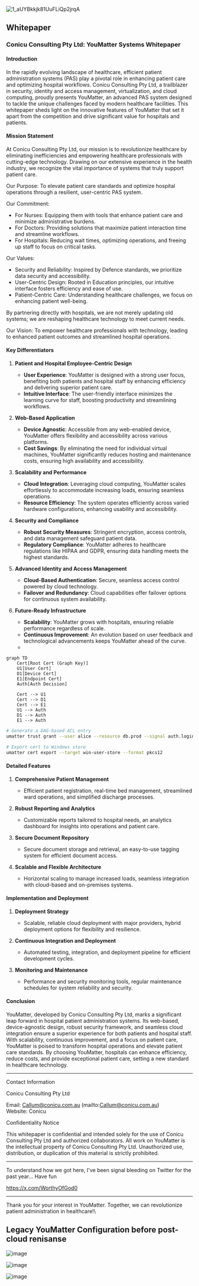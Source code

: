 
![1_aUYBkkjk81UuFLiQp2jrqA](https://github.com/user-attachments/assets/79bf2f26-7de3-44c7-ae9a-3de439f7a96b)

## Whitepaper

### Conicu Consulting Pty Ltd: YouMatter Systems Whitepaper 

#### Introduction

In the rapidly evolving landscape of healthcare, efficient patient administration systems (PAS) play a pivotal role in enhancing patient care and optimizing hospital workflows. Conicu Consulting Pty Ltd, a trailblazer in security, identity and access management, virtualization, and cloud computing, proudly presents YouMatter, an advanced PAS system designed to tackle the unique challenges faced by modern healthcare facilities. This whitepaper sheds light on the innovative features of YouMatter that set it apart from the competition and drive significant value for hospitals and patients.

#### Mission Statement

At Conicu Consulting Pty Ltd, our mission is to revolutionize healthcare by eliminating inefficiencies and empowering healthcare professionals with cutting-edge technology. Drawing on our extensive experience in the health industry, we recognize the vital importance of systems that truly support patient care.

Our Purpose: To elevate patient care standards and optimize hospital operations through a resilient, user-centric PAS system.

Our Commitment:

- For Nurses: Equipping them with tools that enhance patient care and minimize administrative burdens.
- For Doctors: Providing solutions that maximize patient interaction time and streamline workflows.
- For Hospitals: Reducing wait times, optimizing operations, and freeing up staff to focus on critical tasks.

Our Values:

- Security and Reliability: Inspired by Defence standards, we prioritize data security and accessibility.
- User-Centric Design: Rooted in Education principles, our intuitive interface fosters efficiency and ease of use.
- Patient-Centric Care: Understanding healthcare challenges, we focus on enhancing patient well-being.

By partnering directly with hospitals, we are not merely updating old systems; we are reshaping healthcare technology to meet current needs.

Our Vision: To empower healthcare professionals with technology, leading to enhanced patient outcomes and streamlined hospital operations.

#### Key Differentiators

1. **Patient and Hospital Employee-Centric Design**
   - **User Experience**: YouMatter is designed with a strong user focus, benefiting both patients and hospital staff by enhancing efficiency and delivering superior patient care.
   - **Intuitive Interface**: The user-friendly interface minimizes the learning curve for staff, boosting productivity and streamlining workflows.

2. **Web-Based Application**
   - **Device Agnostic**: Accessible from any web-enabled device, YouMatter offers flexibility and accessibility across various platforms.
   - **Cost Savings**: By eliminating the need for individual virtual machines, YouMatter significantly reduces hosting and maintenance costs, ensuring high availability and accessibility.

3. **Scalability and Performance**
   - **Cloud Integration**: Leveraging cloud computing, YouMatter scales effortlessly to accommodate increasing loads, ensuring seamless operations.
   - **Resource Efficiency**: The system operates efficiently across varied hardware configurations, enhancing usability and accessibility.

4. **Security and Compliance**
   - **Robust Security Measures**: Stringent encryption, access controls, and data management safeguard patient data.
   - **Regulatory Compliance**: YouMatter adheres to healthcare regulations like HIPAA and GDPR, ensuring data handling meets the highest standards.

5. **Advanced Identity and Access Management**
   - **Cloud-Based Authentication**: Secure, seamless access control powered by cloud technology.
   - **Failover and Redundancy**: Cloud capabilities offer failover options for continuous system availability.

6. **Future-Ready Infrastructure**
   - **Scalability**: YouMatter grows with hospitals, ensuring reliable performance regardless of scale.
   - **Continuous Improvement**: An evolution based on user feedback and technological advancements keeps YouMatter ahead of the curve.
   - 


```mermaid
graph TD
    Cert[Root Cert (Graph Key)]
    U1[User Cert]
    D1[Device Cert]
    E1[Endpoint Cert]
    Auth[Auth Decision]
    
    Cert --> U1
    Cert --> D1
    Cert --> E1
    U1 --> Auth
    D1 --> Auth
    E1 --> Auth
```

```bash
# Generate a DAG-based ACL entry
umatter trust grant --user alice --resource db.prod --signal auth.login --ttl 24h

# Export cert to Windows store
umatter cert export --target win-user-store --format pkcs12

```

#### Detailed Features

1. **Comprehensive Patient Management**
   - Efficient patient registration, real-time bed management, streamlined ward operations, and simplified discharge processes.

2. **Robust Reporting and Analytics**
   - Customizable reports tailored to hospital needs, an analytics dashboard for insights into operations and patient care.

3. **Secure Document Repository**
   - Secure document storage and retrieval, an easy-to-use tagging system for efficient document access.

4. **Scalable and Flexible Architecture**
   - Horizontal scaling to manage increased loads, seamless integration with cloud-based and on-premises systems.

#### Implementation and Deployment

1. **Deployment Strategy**
   - Scalable, reliable cloud deployment with major providers, hybrid deployment options for flexibility and resilience.

2. **Continuous Integration and Deployment**
   - Automated testing, integration, and deployment pipeline for efficient development cycles.

3. **Monitoring and Maintenance**
   - Performance and security monitoring tools, regular maintenance schedules for system reliability and security.

#### Conclusion

YouMatter, developed by Conicu Consulting Pty Ltd, marks a significant leap forward in hospital patient administration systems. Its web-based, device-agnostic design, robust security framework, and seamless cloud integration ensure a superior experience for both patients and hospital staff. With scalability, continuous improvement, and a focus on patient care, YouMatter is poised to transform hospital operations and elevate patient care standards. By choosing YouMatter, hospitals can enhance efficiency, reduce costs, and provide exceptional patient care, setting a new standard in healthcare technology.

---

Contact Information

Conicu Consulting Pty Ltd

Email: Callum@conicu.com.au (mailto:Callum@conicu.com.au)  
Website: Conicu

Confidentiality Notice

This whitepaper is confidential and intended solely for the use of Conicu Consulting Pty Ltd and authorized collaborators. All work on YouMatter is the intellectual property of Conicu Consulting Pty Ltd. Unauthorized use, distribution, or duplication of this material is strictly prohibited.

---

To understand how we got here, I've been signal bleeding on Twitter for the past year... Have fun

https://x.com/WorthyOfGod0

---

Thank you for your interest in YouMatter. Together, we can revolutionize patient administration in healthcare!\

## Legacy YouMatter Configuration before post-cloud renisanse 

![image](https://github.com/user-attachments/assets/5b08af3b-4361-4704-9c05-f1323efc6df3)

![image](https://github.com/user-attachments/assets/b1df85ed-34e3-4b49-a4fe-5ecf1e4e9f02)

![image](https://github.com/user-attachments/assets/e937afd7-0bee-42f3-a3ff-e29fa559be8d)



